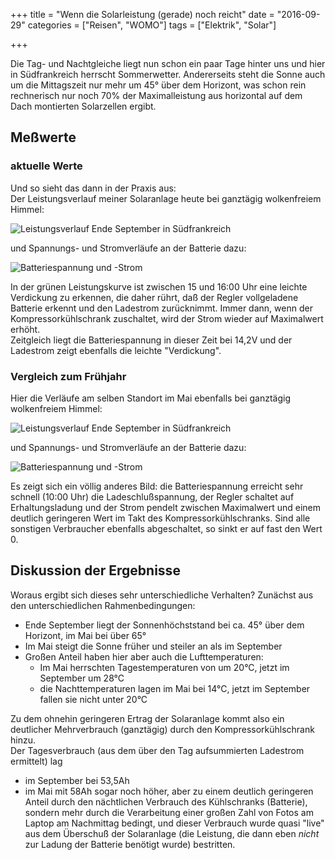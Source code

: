 +++
title 		= "Wenn die Solarleistung (gerade) noch reicht"
date 		= "2016-09-29"
categories 	= ["Reisen", "WOMO"]
tags 		= ["Elektrik", "Solar"]

+++

Die Tag- und Nachtgleiche liegt nun schon ein paar Tage hinter uns und hier in Südfrankreich herrscht Sommerwetter. Andererseits steht die Sonne auch um die Mittagszeit nur mehr um 45° über dem Horizont, was schon rein rechnerisch nur noch 70% der Maximalleistung aus horizontal auf dem Dach montierten Solarzellen ergibt.
<!--more-->

## Meßwerte
### aktuelle Werte
Und so sieht das dann in der Praxis aus:    
Der Leistungsverlauf meiner Solaranlage heute bei ganztägig wolkenfreiem Himmel:

![Leistungsverlauf Ende September in Südfrankreich](/bilder/2016-09/2016-09-29_04-00-00_solar3_leistung.png)

und Spannungs- und Stromverläufe an der Batterie dazu:

![Batteriespannung und -Strom](/bilder/2016-09/2016-09-29_04-00-00_solar1_batterie.png)

In der grünen Leistungskurve ist zwischen 15 und 16:00 Uhr eine leichte Verdickung zu erkennen, die daher rührt, daß der Regler vollgeladene Batterie erkennt und den Ladestrom zurücknimmt. Immer dann, wenn der Kompressorkühlschrank zuschaltet, wird der Strom wieder auf Maximalwert erhöht.    
Zeitgleich liegt die Batteriespannung in dieser Zeit bei 14,2V und der Ladestrom zeigt ebenfalls die leichte "Verdickung".

### Vergleich zum Frühjahr
Hier die Verläufe am selben Standort im Mai ebenfalls bei ganztägig wolkenfreiem Himmel:

![Leistungsverlauf Ende September in Südfrankreich](/bilder/2016-09/2016-05-20_04-00-00_solar3_leistung.png)

und Spannungs- und Stromverläufe an der Batterie dazu:

![Batteriespannung und -Strom](/bilder/2016-09/2016-05-20_04-00-00_solar1_batterie.png)

Es zeigt sich ein völlig anderes Bild: die Batteriespannung erreicht sehr schnell (10:00 Uhr) die Ladeschlußspannung, der Regler schaltet auf Erhaltungsladung und der Strom pendelt zwischen Maximalwert und einem deutlich geringeren Wert im Takt des Kompressorkühlschranks. Sind alle sonstigen Verbraucher ebenfalls abgeschaltet, so sinkt er auf fast den Wert 0.

## Diskussion der Ergebnisse
Woraus ergibt sich dieses sehr unterschiedliche Verhalten? Zunächst aus den unterschiedlichen Rahmenbedingungen:

- Ende September liegt der Sonnenhöchststand bei ca. 45° über dem Horizont, im Mai bei über 65°
- Im Mai steigt die Sonne früher und steiler an als im September
- Großen Anteil haben hier aber auch die Lufttemperaturen:
    - Im Mai herrschten Tagestemperaturen von um 20°C, jetzt im September um 28°C
    - die Nachttemperaturen lagen im Mai bei 14°C, jetzt im September fallen sie nicht unter 20°C

Zu dem ohnehin geringeren Ertrag der Solaranlage kommt also ein deutlicher Mehrverbrauch (ganztägig) durch den Kompressorkühlschrank hinzu.    
Der Tagesverbrauch (aus dem über den Tag aufsummierten Ladestrom ermittelt) lag
 
- im September bei 53,5Ah
- im Mai mit 58Ah sogar noch höher, aber zu einem deutlich geringeren Anteil durch den nächtlichen Verbrauch des Kühlschranks (Batterie), sondern mehr durch die Verarbeitung einer großen Zahl von Fotos am Laptop am Nachmittag bedingt, und dieser Verbrauch wurde quasi "live" aus dem Überschuß der Solaranlage (die Leistung, die dann eben _nicht_ zur Ladung der Batterie benötigt wurde) bestritten.